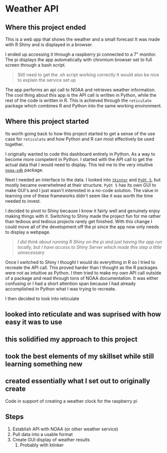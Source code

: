 # Weather API

## Where this project ended

This is a web app that shows the weather and a small forecast
It was made with R Shiny and is displayed in a browser.  

I ended up accessing it through a raspberry pi connected to a 7" monitor. The pi displays the app automatically with chromium browser set to full screen through a bash script.
> Still need to get the .sh script working correctly
> It would also be nice to explain the service set up

The app performs an api call to NOAA and retrieves weather information. The cool thing about this app is the API call is written in Python, while the rest of the code is written in R. This is achieved through the `reticulate` package which combines R and Python into the same working environment.

## Where this project started

Its worth going back to how this project started to get a sense of the use case for `reticulate` and how Python and R can most effectively be used together.

I originally wanted to code this dashboard entirely in Python. As a way to become more competent in Python. I started with the API call to get the actual data that I would need to display. This led me to the very intuitive [`noaa-sdk`](https://pypi.org/project/noaa-sdk/) package.

Next I needed an interface to the data. I looked into [`tkinter`](https://docs.python.org/3/library/tkinter.html) and [`PyQt 5`](https://pypi.org/project/PyQt5/), but mostly became overwhelmed at their structure. `PyQt 5` has its own GUI to make GUI's and I just wasn't interested in a no-code solution. The value in learning one of these frameworks didn't seem like it was worth the time needed to invest.

I decided to pivot to Shiny because I know it fairly well and genuinely enjoy making things with it. Switching to Shiny made the project fun for me rather than tedious and tedious projects rarely get finished. With this change I could move all of the development off the pi since the app now only needs to display a webpage.
> *I did think about running R Shiny on the pi and just having the app run locally, but I have access to Shiny Server which made this step a little unnecessary*

Once I switched to Shiny I thought I would do everything in R so I tried to recreate the API call. This proved harder than I thought as the R packages were not as intuitive as Python. I then tried to make my own API call outside of a package and read through tons of NOAA documentation. It was either confusing or I had a short attention span because I had already accomplished in Python what I was trying to recreate. 

I then decided to look into reticulate
## looked into reticulate and was suprised with how easy it was to use

## this solidified my approach to this project

## took the best elements of my skillset while still learning something new
## created essentially what I set out to originally create

Code in support of creating a weather clock for the raspberry pi

## Steps
1) Establish API with NOAA (or other weather service)
2) Pull data into a usable format
3) Create GUI display of weather results
   1) Probably with ktinker